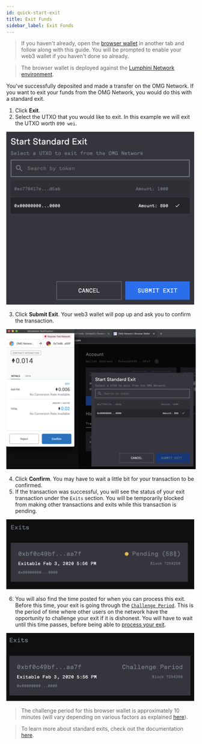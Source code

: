 ```yaml
---
id: quick-start-exit
title: Exit Funds
sidebar_label: Exit Funds
---
```


> If you haven't already, open the [browser wallet](https://omgnetwork-browser-wallet.netlify.com) in another tab and follow along with this guide. You will be prompted to enable your web3 wallet if you haven't done so already.

> The browser wallet is deployed against the [Lumphini Network environment](network-connection-details.md).

You've successfully deposited and made a transfer on the OMG Network. If you want to exit your funds from the OMG Network, you would do this with a standard exit.

1. Click **Exit**.
2. Select the UTXO that you would like to exit. In this example we will exit the UTXO worth `890 wei`.

<img src="/img/exit-create.png" width="500">

3. Click **Submit Exit**. Your web3 wallet will pop up and ask you to confirm the transaction.

![exit-sign](/img/exit-sign.png)

4. Click **Confirm**. You may have to wait a little bit for your transaction to be confirmed.
5. If the transaction was successful, you will see the status of your exit transaction under the `Exits` section. You will be temporarily blocked from making other transactions and exits while this transaction is pending.

<img src="/img/exit-status.png" width="500">

6. You will also find the time posted for when you can process this exit. Before this time, your exit is going through the [`Challenge Period`](challenge-period). This is the period of time where other users on the network have the opportunity to challenge your exit if it is dishonest. You will have to wait until this time passes, before being able to [process your exit](process-exits).

<img src="/img/exit-challenge.png" width="500">

> The challenge period for this browser wallet is approximately 10 minutes (will vary depending on various factors as explained [here](challenge-period)).

> To learn more about standard exits, check out the documentation [here](standard-exits).